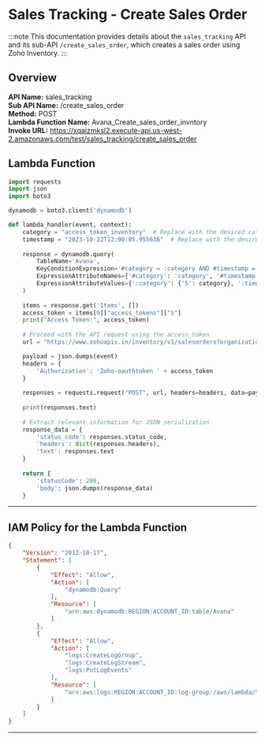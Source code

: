 # Sales Tracking - Create Sales Order

:::note
This documentation provides details about the `sales_tracking` API and its sub-API `/create_sales_order`, which creates a sales order using Zoho Inventory.
:::

## Overview

**API Name:** sales_tracking  
**Sub API Name:** /create_sales_order  
**Method:** POST  
**Lambda Function Name:** Avana_Create_sales_order_invntory  
**Invoke URL:** https://xqaizmksl2.execute-api.us-west-2.amazonaws.com/test/sales_tracking/create_sales_order

## Lambda Function

```python
import requests
import json
import boto3

dynamodb = boto3.client('dynamodb')

def lambda_handler(event, context):
    category = "access_token_inventory"  # Replace with the desired category
    timestamp = "2023-10-22T12:00:05.955636"  # Replace with the desired timestamp
    
    response = dynamodb.query(
        TableName='Avana',
        KeyConditionExpression='#category = :category AND #timestamp = :timestamp',
        ExpressionAttributeNames={'#category': 'category', '#timestamp': 'timestamp'},
        ExpressionAttributeValues={':category': {'S': category}, ':timestamp': {'S': timestamp}}
    )
    
    items = response.get('Items', [])
    access_token = items[0]["access_tokens"]["S"]
    print("Access Token:", access_token)
    
    # Proceed with the API request using the access_token
    url = "https://www.zohoapis.in/inventory/v1/salesorders?organization_id=60015333937"

    payload = json.dumps(event)
    headers = {
        'Authorization': 'Zoho-oauthtoken ' + access_token
    }
    
    responses = requests.request("POST", url, headers=headers, data=payload)
    
    print(responses.text)
    
    # Extract relevant information for JSON serialization
    response_data = {
        'status_code': responses.status_code,
        'headers': dict(responses.headers),
        'text': responses.text
    }
   
    return {
        'statusCode': 200,
        'body': json.dumps(response_data)
    }
```

---

## IAM Policy for the Lambda Function

```json
{
    "Version": "2012-10-17",
    "Statement": [
        {
            "Effect": "Allow",
            "Action": [
                "dynamodb:Query"
            ],
            "Resource": [
                "arn:aws:dynamodb:REGION:ACCOUNT_ID:table/Avana"
            ]
        },
        {
            "Effect": "Allow",
            "Action": [
                "logs:CreateLogGroup",
                "logs:CreateLogStream",
                "logs:PutLogEvents"
            ],
            "Resource": [
                "arn:aws:logs:REGION:ACCOUNT_ID:log-group:/aws/lambda/YOUR_LAMBDA_NAME:*"
            ]
        }
    ]
}


```
---